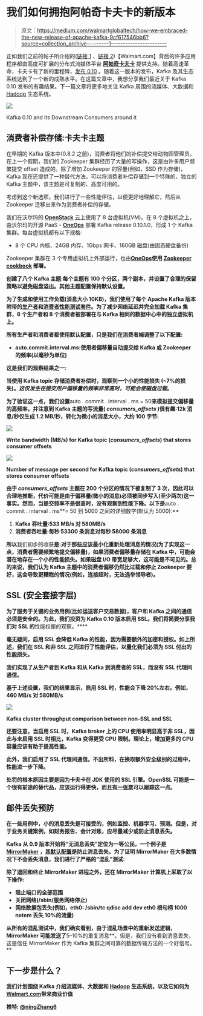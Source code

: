 # 我们如何拥抱阿帕奇卡夫卡的新版本

> 原文：<https://medium.com/walmartglobaltech/how-we-embraced-the-new-release-of-apache-kafka-9cf617546bb6?source=collection_archive---------1----------------------->

正如我们之前的帖子所介绍的([链接 1](/walmartlabs/tech-transformation-real-time-messaging-at-walmart-8787f5ab19e8) 、[链接 2](/walmartlabs/kafka-ecosystem-on-walmarts-cloud-983570dff1f2#.7vpklr9md))【Walmart.com】背后的许多应用程序都由高度可扩展的分布式流媒体平台 [**阿帕奇卡夫卡**](https://kafka.apache.org/) 提供支持。随着高速革命，卡夫卡有了新的里程碑，[发布 0.10](https://archive.apache.org/dist/kafka/0.10.1.0/RELEASE_NOTES.html) 。随着这一版本的发布，Kafka 及其生态系统达到了一个新的成熟水平。在这篇文章中，我想分享我们最近关于 Kafka 0.10 发布的有趣结果。下一篇文章将更多地关注 Kafka 周围的流媒体、大数据和 [Hadoop](http://hadoop.apache.org/) 生态系统。

![](img/eb5ca181536cb031b734e421646f8c8b.png)

Kafka 0.10 and its Downstream Consumers around it

## 消费者补偿存储:卡夫卡主题

在早期的 Kafka 版本中(0.8.2 之前)，消费者将他们的补偿提交给动物园管理员。在上一个假期，我们的 Zookeeper 集群经历了大量的写操作，这是由许多用户频繁提交 offset 造成的。除了增加 Zookeeper 的容量(例如，SSD 作为存储)，Kafka 现在还提供了一种替代方法，可以将消费者补偿存储到一个特殊的、独立的 Kafka 主题中，该主题是可复制的、高度可用的。

考虑到这个新选项，我们进行了一些性能评估，以便更好地理解它，然后从 Zookeeper 迁移出来作为消费者补偿的存储。

我们在沃尔玛的 [**OpenStack**](https://www.openstack.org/) 云上使用了 8 台虚拟机(VM)。在 8 个虚拟机之上，由沃尔玛的开源 PaaS - [**OneOps**](http://www.oneops.com/) 部署 Kafka release 0.10.1.0，形成 1 个 Kafka 集群。每台虚拟机都有以下规格:

*   8 个 CPU 内核、24GB 内存、1Gbps 网卡、160GB 磁盘(由固态硬盘备份)

Zookeeper 集群在 3 个专用虚拟机上外部运行，也由[**OneOps**](http://www.oneops.com/)**使用 [Zookeeper cookbook](https://github.com/oneops/circuit-oneops-1/tree/master/components/cookbooks/zookeeper) 部署。**

**创建了八个 Kafka 主题:每个主题有 100 个分区，两个副本，并设置了合理的保留策略以避免磁盘溢出。其他主题配置保持默认设置。**

**为了生成和使用工作负载(消息大小 10KB)，我们使用了每个 Apache Kafka 版本附带的[生产者](https://github.com/apache/kafka/blob/trunk/bin/kafka-producer-perf-test.sh)和[消费者性能测试套件](https://github.com/apache/kafka/blob/trunk/bin/kafka-consumer-perf-test.sh)。为了减少网络延迟并完全加载 Kafka 集群，8 个生产者和 8 个消费者被部署在与 Kafka 相同的数据中心中的独立虚拟机上。**

**所有生产者和消费者都使用默认配置，只是我们在消费者端调整了以下配置:**

*   **auto.commit.interval.ms:使用者偏移量自动提交给 Kafka 或 Zookeeper 的频率(以毫秒为单位)**

****这是我们的观察结果之一:****

**当使用 Kafka topic 存储消费者补偿时，**观察到一个小的性能损失** (~7%的损失)。*这仅发生在提交用户偏移量的频率非常高时，可能会使磁盘过载*。**

**为了验证这一点，我们设置**auto . commit . interval . ms = 50**来模拟提交偏移量的高频率，并注意到 Kafka 主题的写流量( *_consumers_offsets_* )很有趣:12k 消息/秒仅生成 1.2 MB/秒，转化为微小的消息大小，大约 100 字节:**

**![](img/8aeaa7b9658e9437ebc4633bb84d6280.png)**

**Write bandwidth (MB/s) for Kafka topic (*_consumers_offsets_*) that stores consumer offsets**

**![](img/c2596573e0f4719ec61e14b6d053d7b2.png)**

**Number of message per second for Kafka topic (*_consumers_offsets_*) that stores consumer offsets**

**由于 *_consumers_offsets_* 主题在 200 个分区的情况下被复制了 3 次，因此可以合理地推断，代价可能是由于偏移量(微小的消息)必须被同步写入(至少两次)这一事实。然而，当提交频率不是很高时，没有观察到性能下降。以下是**auto . commit . interval . ms**= 50 到 5000 之间的详细数字(默认为 5000):**

1.  **Kafka 吞吐量:533 MB/s 对 580MB/s**
2.  **消费者吞吐量:每秒 53300 条消息对每秒 58000 条消息**

**所以**我们初步的收获**是:对于那些应该最小化重新处理消息的情况(为了实现这一点，消费者需要频繁地提交偏移量)，如果消费者偏移量存储在 Kafka 中，可能会潜在地存在一个小的性能损失。如果磁盘 I/O 带宽足够大，这可能是不可见的。总的来说，我们认为 Kafka 主题中的消费者偏移仍然比过载和停止 Zookeeper 要好，这会导致更糟糕的情况(例如，连接超时，无法选举领导者)。**

## ****SSL** (安全套接字层)**

**为了服务于关键的业务用例(比如运送客户交易数据)，客户和 Kafka 之间的通信必须是安全的。为此，我们投资为 Kafka 0.10 版本启用 SSL。我们将简要分享我们对 SSL 的**性能权衡的观察。****

**毫无疑问，启用 SSL 会降低 Kafka 的性能，因为需要额外的加密和授权。如上所述，我们在 SSL 和非 SSL 之间进行了性能评估，以量化我们必须为 SSL 付出的性能损失。**

**我们实现了从生产者到 Kafka 和从 Kafka 到消费者的 SSL，而没有 SSL 代理间通信。**

**基于上述设置，我们的结果显示，启用 SSL 时，性能会下降 20%左右。例如，460 MB/s 对 580MB/s**

**![](img/ec5c6dfaac2f05ce347e4fb11aac7df2.png)**

**Kafka cluster throughput comparison between non-SSL and SSL**

**还要注意，当启用 SSL 时，Kafka broker 上的 CPU 使用率明显高于非 SSL，因此与未启用 SSL 时相比，Kafka 变得更受 **CPU 限制**。理论上，增加更多的 CPU 容量应该有助于提高性能。**

**此外，我们启用了 SSL 代理间通信。不出所料，在换取额外安全级别的过程中，性能进一步下降。**

**处罚的根本原因主要是因为卡夫卡在 JDK 使用的 SSL 引擎。OpenSSL 可能是一个很有前途的替代品，应该运行得更快，而且[有一张票](https://issues.apache.org/jira/browse/KAFKA-2561)可以跟踪这一点。**

## **邮件丢失预防**

**在一些用例中，小的消息丢失是可接受的，例如监控、机器学习、预测。但是，对于业务关键案例，如财务报告、会计对账，应尽量减少或防止消息丢失。**

**Kafka 从 0.9 版本开始将“无消息丢失”定位为一等公民，一个例子是 [MirrorMaker](https://cwiki.apache.org/confluence/pages/viewpage.action?pageId=27846330) ，[其默认配置](https://github.com/apache/kafka/blob/0.10.1/core/src/main/scala/kafka/tools/MirrorMaker.scala#L54)是防止消息丢失。为了证明 MirrorMaker 在大多数情况下不会丢失消息，我们进行了严格的“混乱”测试:**

**除了退回和终止 MirrorMaker 进程之外，还在 MirrorMaker 计算机上采取了以下操作:**

*   **阻止端口的全部范围**
*   **关闭网络(/sbin/服务网络停止)**
*   **网络数据包丢失(例如，eth0: /sbin/tc qdisc add dev eth0 根句柄 1000 netem 丢失 10%的流量)**

**从所有的混乱测试中，我们确实看到，由于混乱场景中的重新发送逻辑，MirrorMaker 可能发送了**5–10%的重复消息**。但是，我们没有看到消息丢失，这是信任 MirrorMaker 作为 Kafka 集群之间可靠的数据传输方法的一个好信号。**

## **下一步是什么？**

**我们计划围绕 Kafka 介绍流媒体、大数据和 [Hadoop](http://hadoop.apache.org/) 生态系统，以及它如何为[Walmart.com](http://www.walmart.com/)带来商业价值**

**推特: [@ningZhang6](https://twitter.com/NingZhang6)**